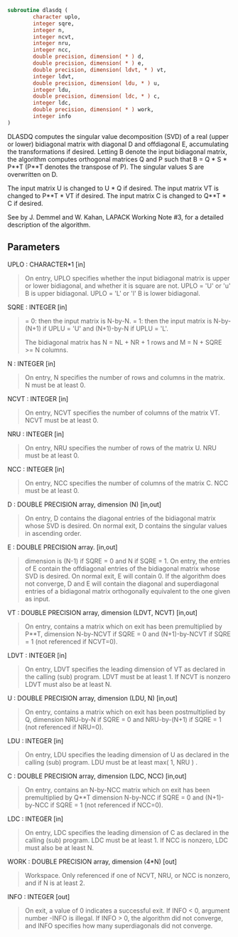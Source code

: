 ```fortran
subroutine dlasdq (
        character uplo,
        integer sqre,
        integer n,
        integer ncvt,
        integer nru,
        integer ncc,
        double precision, dimension( * ) d,
        double precision, dimension( * ) e,
        double precision, dimension( ldvt, * ) vt,
        integer ldvt,
        double precision, dimension( ldu, * ) u,
        integer ldu,
        double precision, dimension( ldc, * ) c,
        integer ldc,
        double precision, dimension( * ) work,
        integer info
)
```

DLASDQ computes the singular value decomposition (SVD) of a real
(upper or lower) bidiagonal matrix with diagonal D and offdiagonal
E, accumulating the transformations if desired. Letting B denote
the input bidiagonal matrix, the algorithm computes orthogonal
matrices Q and P such that B = Q \* S \* P\*\*T (P\*\*T denotes the transpose
of P). The singular values S are overwritten on D.

The input matrix U  is changed to U  \* Q  if desired.
The input matrix VT is changed to P\*\*T \* VT if desired.
The input matrix C  is changed to Q\*\*T \* C  if desired.

See  by J. Demmel and W. Kahan,
LAPACK Working Note #3, for a detailed description of the algorithm.

## Parameters
UPLO : CHARACTER\*1 [in]
> On entry, UPLO specifies whether the input bidiagonal matrix
> is upper or lower bidiagonal, and whether it is square are
> not.
> UPLO = 'U' or 'u'   B is upper bidiagonal.
> UPLO = 'L' or 'l'   B is lower bidiagonal.

SQRE : INTEGER [in]
> = 0: then the input matrix is N-by-N.
> = 1: then the input matrix is N-by-(N+1) if UPLU = 'U' and
> (N+1)-by-N if UPLU = 'L'.
> 
> The bidiagonal matrix has
> N = NL + NR + 1 rows and
> M = N + SQRE >= N columns.

N : INTEGER [in]
> On entry, N specifies the number of rows and columns
> in the matrix. N must be at least 0.

NCVT : INTEGER [in]
> On entry, NCVT specifies the number of columns of
> the matrix VT. NCVT must be at least 0.

NRU : INTEGER [in]
> On entry, NRU specifies the number of rows of
> the matrix U. NRU must be at least 0.

NCC : INTEGER [in]
> On entry, NCC specifies the number of columns of
> the matrix C. NCC must be at least 0.

D : DOUBLE PRECISION array, dimension (N) [in,out]
> On entry, D contains the diagonal entries of the
> bidiagonal matrix whose SVD is desired. On normal exit,
> D contains the singular values in ascending order.

E : DOUBLE PRECISION array. [in,out]
> dimension is (N-1) if SQRE = 0 and N if SQRE = 1.
> On entry, the entries of E contain the offdiagonal entries
> of the bidiagonal matrix whose SVD is desired. On normal
> exit, E will contain 0. If the algorithm does not converge,
> D and E will contain the diagonal and superdiagonal entries
> of a bidiagonal matrix orthogonally equivalent to the one
> given as input.

VT : DOUBLE PRECISION array, dimension (LDVT, NCVT) [in,out]
> On entry, contains a matrix which on exit has been
> premultiplied by P\*\*T, dimension N-by-NCVT if SQRE = 0
> and (N+1)-by-NCVT if SQRE = 1 (not referenced if NCVT=0).

LDVT : INTEGER [in]
> On entry, LDVT specifies the leading dimension of VT as
> declared in the calling (sub) program. LDVT must be at
> least 1. If NCVT is nonzero LDVT must also be at least N.

U : DOUBLE PRECISION array, dimension (LDU, N) [in,out]
> On entry, contains a  matrix which on exit has been
> postmultiplied by Q, dimension NRU-by-N if SQRE = 0
> and NRU-by-(N+1) if SQRE = 1 (not referenced if NRU=0).

LDU : INTEGER [in]
> On entry, LDU  specifies the leading dimension of U as
> declared in the calling (sub) program. LDU must be at
> least max( 1, NRU ) .

C : DOUBLE PRECISION array, dimension (LDC, NCC) [in,out]
> On entry, contains an N-by-NCC matrix which on exit
> has been premultiplied by Q\*\*T  dimension N-by-NCC if SQRE = 0
> and (N+1)-by-NCC if SQRE = 1 (not referenced if NCC=0).

LDC : INTEGER [in]
> On entry, LDC  specifies the leading dimension of C as
> declared in the calling (sub) program. LDC must be at
> least 1. If NCC is nonzero, LDC must also be at least N.

WORK : DOUBLE PRECISION array, dimension (4\*N) [out]
> Workspace. Only referenced if one of NCVT, NRU, or NCC is
> nonzero, and if N is at least 2.

INFO : INTEGER [out]
> On exit, a value of 0 indicates a successful exit.
> If INFO < 0, argument number -INFO is illegal.
> If INFO > 0, the algorithm did not converge, and INFO
> specifies how many superdiagonals did not converge.
